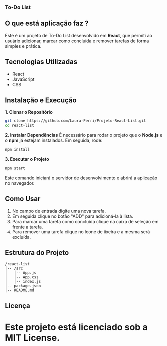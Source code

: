 ### To-Do List

## O que está aplicação faz ?

Este é um projeto de To-Do List desenvolvido em **React**, que permiti ao usuário adicionar, marcar como concluída e remover tarefas de forma simples e prática.

## Tecnologias Utilizadas

- React
- JavaScript
- CSS

## Instalação e Execução

**1. Clonar o Repositório**

```sh
git clone https://github.com/Laura-Ferri/Projeto-React-List.git
cd react-list
```

**2. Instalar Dependências**
É necessário para rodar o projeto que o **Node.js** e o **npm** já estejam instalados.
Em seguida, rode:

```sh
npm install
```

**3. Executar o Projeto**

```sh
npm start
```

Este comando iniciará o servidor de desenvolvimento e abrirá a aplicação no navegador.

## Como Usar

1. No campo de entrada digite uma nova tarefa.
2. Em seguida clique no botão "ADD" para adicioná-la à lista.
3. Para marcar uma tarefa como concluída clique na caixa de seleção em frente a tarefa.
4. Para remover uma tarefa clique no ícone de lixeira e a mesma será excluída.

## Estrutura do Projeto

```
/react-list
│-- /src
│   │-- App.js
│   │-- App.css
│   │-- index.js
│-- package.json
│-- README.md
```

## Licença

# Este projeto está licenciado sob a **MIT License**.
